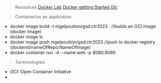 > Resources
[Docker Lab](https://labs.play-with-docker.com/)
[Docker getting Started Git: ](https://github.com/nigelpoulton/gsd)


> Containerize an application  
* docker image build -t nigelpoulton/gsd:ctr2023 . //builds an OCI image (docker image)
* docker image ls
* docker image push nigelpoulton/gsd:ctr2023     //push to docker registry (dockerid/nameOfRepo:NameOfImage)
* docker container run -d --name web -p 8080:8080



> Terminologies:  
* OCI: Open Container Initiative
* 
